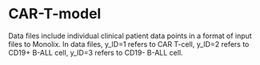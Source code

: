 # CAR-T-model
Data files include individual clinical patient data points in a format of input files to Monolix. 
In data files, y_ID=1 refers to CAR T-cell, y_ID=2 refers to CD19+ B-ALL cell, y_ID=3 refers to CD19- B-ALL cell.
